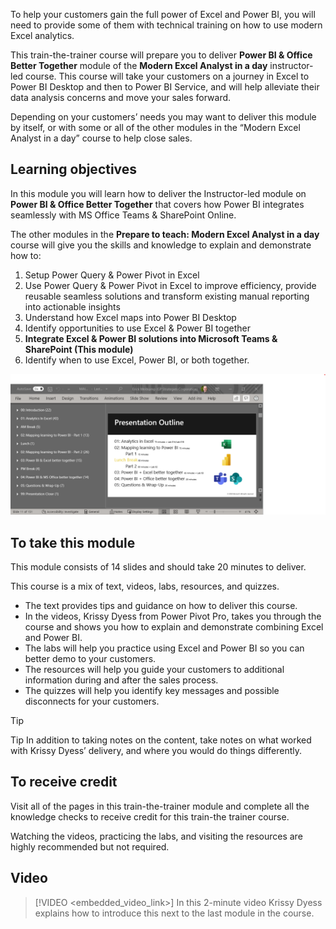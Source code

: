 To help your customers gain the full power of Excel and Power BI, you will need to provide some of them with technical training on how to use modern Excel analytics. 

This train-the-trainer course will prepare you to deliver **Power BI & Office Better Together** module of the **Modern Excel Analyst in a day** instructor-led course. This course will take your customers on a journey in Excel to Power BI Desktop and then to Power BI Service, and will help alleviate their data analysis concerns and move your sales forward.

Depending on your customers’ needs you may want to deliver this module by itself, or with some or all of the other modules in the “Modern Excel Analyst in a day” course to help close sales.


## Learning objectives
In this module you will learn how to deliver the Instructor-led module on **Power BI & Office Better Together** that covers how Power BI integrates seamlessly with MS Office Teams & SharePoint Online.


The other modules in the **Prepare to teach: Modern Excel Analyst in a day** course will give you the skills and knowledge to explain and demonstrate how to:
1. Setup Power Query & Power Pivot in Excel
1. Use Power Query & Power Pivot in Excel to improve efficiency, provide reusable seamless solutions and transform existing manual reporting into actionable insights
1. Understand how Excel maps into Power BI Desktop
1. Identify opportunities to use Excel & Power BI together
1. **Integrate Excel & Power BI solutions into Microsoft Teams & SharePoint (This module)**
1. Identify when to use Excel, Power BI, or both together.

![PowerPoint screenshot showing the number of slides per section and class schedule.](../media/slide-count.png)

## To take this module
This module consists of 14 slides and should take 20 minutes to deliver. 

This course is a mix of text, videos, labs, resources, and quizzes. 
- The text provides tips and guidance on how to deliver this course.
- In the videos, Krissy Dyess from Power Pivot Pro, takes you through the course and shows you how to explain and demonstrate combining Excel and Power BI.
- The labs will help you practice using Excel and Power BI so you can better demo to your customers.
- The resources will help you guide your customers to additional information during and after the sales process.
- The quizzes will help you identify key messages and possible disconnects for your customers.

> [!TIP]
> Tip In addition to taking notes on the content, take notes on what worked with Krissy Dyess’ delivery, and where you would do things differently. 



## To receive credit 
Visit all of the pages in this train-the-trainer module and complete all the knowledge checks to receive credit for this train-the trainer course.

Watching the videos, practicing the labs, and visiting the resources are highly recommended but not required. 


## Video
> [!VIDEO <embedded_video_link>] 
> In this 2-minute video Krissy Dyess explains how to introduce this next to the last module in the course.

